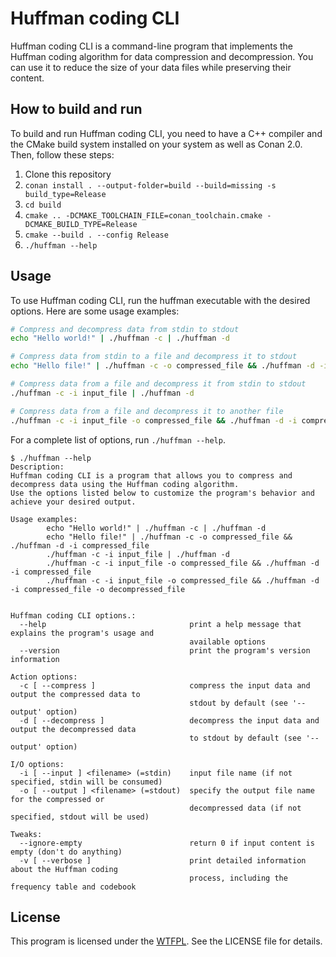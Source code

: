 # Huffman coding CLI
Huffman coding CLI is a command-line program that implements the Huffman coding algorithm for data compression and decompression. You can use it to reduce the size of your data files while preserving their content.

## How to build and run
To build and run Huffman coding CLI, you need to have a C++ compiler and the CMake build system installed on your system as well as Conan 2.0. Then, follow these steps:

1. Clone this repository
2. `conan install . --output-folder=build --build=missing -s build_type=Release`
3. `cd build`
4. `cmake .. -DCMAKE_TOOLCHAIN_FILE=conan_toolchain.cmake -DCMAKE_BUILD_TYPE=Release`
5. `cmake --build . --config Release`
6. `./huffman --help`

## Usage
To use Huffman coding CLI, run the huffman executable with the desired options. Here are some usage examples:
```bash
# Compress and decompress data from stdin to stdout
echo "Hello world!" | ./huffman -c | ./huffman -d

# Compress data from stdin to a file and decompress it to stdout
echo "Hello file!" | ./huffman -c -o compressed_file && ./huffman -d -i compressed_file

# Compress data from a file and decompress it from stdin to stdout
./huffman -c -i input_file | ./huffman -d

# Compress data from a file and decompress it to another file
./huffman -c -i input_file -o compressed_file && ./huffman -d -i compressed_file
```
For a complete list of options, run `./huffman --help`.
```
$ ./huffman --help
Description:
Huffman coding CLI is a program that allows you to compress and decompress data using the Huffman coding algorithm.
Use the options listed below to customize the program's behavior and achieve your desired output.

Usage examples:
        echo "Hello world!" | ./huffman -c | ./huffman -d
        echo "Hello file!" | ./huffman -c -o compressed_file && ./huffman -d -i compressed_file
        ./huffman -c -i input_file | ./huffman -d
        ./huffman -c -i input_file -o compressed_file && ./huffman -d -i compressed_file
        ./huffman -c -i input_file -o compressed_file && ./huffman -d -i compressed_file -o decompressed_file


Huffman coding CLI options.:
  --help                                print a help message that explains the program's usage and 
                                        available options
  --version                             print the program's version information

Action options:
  -c [ --compress ]                     compress the input data and output the compressed data to 
                                        stdout by default (see '--output' option)
  -d [ --decompress ]                   decompress the input data and output the decompressed data 
                                        to stdout by default (see '--output' option)

I/O options:
  -i [ --input ] <filename> (=stdin)    input file name (if not specified, stdin will be consumed)
  -o [ --output ] <filename> (=stdout)  specify the output file name for the compressed or 
                                        decompressed data (if not specified, stdout will be used)

Tweaks:
  --ignore-empty                        return 0 if input content is empty (don't do anything)
  -v [ --verbose ]                      print detailed information about the Huffman coding 
                                        process, including the frequency table and codebook

```

## License
This program is licensed under the [WTFPL](http://www.wtfpl.net). See the LICENSE file for details.
